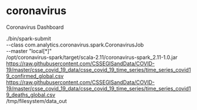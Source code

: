 # coronavirus
Coronavirus Dashboard

./bin/spark-submit \
--class com.analytics.coronavirus.spark.CoronavirusJob \
--master "local[*]" \
/opt/coronavirus-spark/target/scala-2.11/coronavirus-spark_2.11-1.0.jar \
https://raw.githubusercontent.com/CSSEGISandData/COVID-19/master/csse_covid_19_data/csse_covid_19_time_series/time_series_covid19_confirmed_global.csv \
https://raw.githubusercontent.com/CSSEGISandData/COVID-19/master/csse_covid_19_data/csse_covid_19_time_series/time_series_covid19_deaths_global.csv \
/tmp/filesystem/data_out
